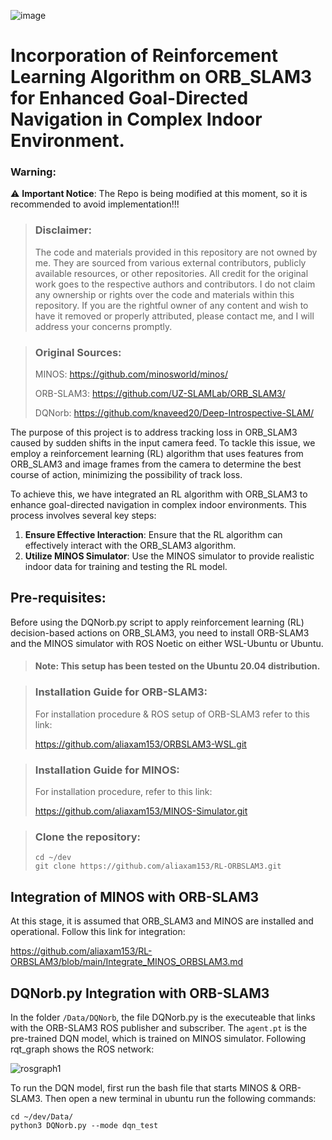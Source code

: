 ![image](https://github.com/aliaxam153/ORB-SLAM3-on-Ubuntu-20.04-WSL/assets/146977640/36985e28-ca95-4dbd-9fdd-ffb67b606691)

# Incorporation of Reinforcement Learning Algorithm on ORB_SLAM3 for Enhanced Goal-Directed Navigation in Complex Indoor Environment.
### Warning:
⚠️ **Important Notice**: The Repo is being modified at this moment, so it is recommended to avoid implementation!!!

> ### Disclaimer:
>
> The code and materials provided in this repository are not owned by me. They are sourced from various external contributors, publicly available resources, or other repositories. All credit for the original
> work goes to the respective authors and contributors. I do not claim any ownership or rights over the code and materials within this repository.
> If you are the rightful owner of any content and wish to have it removed or properly attributed, please contact me, and I will address your concerns promptly.

> ### Original Sources:
> 
> MINOS: https://github.com/minosworld/minos/
>
> ORB-SLAM3: https://github.com/UZ-SLAMLab/ORB_SLAM3/
>
> DQNorb: https://github.com/knaveed20/Deep-Introspective-SLAM/

The purpose of this project is to address tracking loss in ORB_SLAM3 caused by sudden shifts in the input camera feed. To tackle this issue, we employ a reinforcement learning (RL) algorithm that uses features from ORB_SLAM3 and image frames from the camera to determine the best course of action, minimizing the possibility of track loss. 

To achieve this, we have integrated an RL algorithm with ORB_SLAM3 to enhance goal-directed navigation in complex indoor environments. This process involves several key steps:

 1. **Ensure Effective Interaction**: Ensure that the RL algorithm can effectively interact with the ORB_SLAM3 algorithm.
 2. **Utilize MINOS Simulator**: Use the MINOS simulator to provide realistic indoor data for training and testing the RL model.

## Pre-requisites:
Before using the DQNorb.py script to apply reinforcement learning (RL) decision-based actions on ORB_SLAM3, you need to install ORB-SLAM3 and the MINOS simulator with ROS Noetic on either WSL-Ubuntu or Ubuntu. 
> #### Note: This setup has been tested on the Ubuntu 20.04 distribution.

> ### Installation Guide for ORB-SLAM3:
> For installation procedure & ROS setup of ORB-SLAM3 refer to this link:
>
> https://github.com/aliaxam153/ORBSLAM3-WSL.git

> ### Installation Guide for MINOS:
> For installation procedure, refer to this link:
>
> https://github.com/aliaxam153/MINOS-Simulator.git

> ### Clone the repository:
> ```
> cd ~/dev
> git clone https://github.com/aliaxam153/RL-ORBSLAM3.git
> ```

## Integration of MINOS with ORB-SLAM3

At this stage, it is assumed that ORB_SLAM3 and MINOS are installed and operational. Follow this link for integration: 

https://github.com/aliaxam153/RL-ORBSLAM3/blob/main/Integrate_MINOS_ORBSLAM3.md


## DQNorb.py Integration with ORB-SLAM3

In the folder  ```/Data/DQNorb```, the file DQNorb.py is the executeable that links with the ORB-SLAM3 ROS publisher and subscriber. The ```agent.pt``` is the pre-trained DQN model, which is trained on
MINOS simulator. Following rqt_graph shows the ROS network:

![rosgraph1](https://github.com/aliaxam153/ORB-SLAM3-MINOS-on-Ubuntu-20.04-WSL/assets/146977640/19d1d1d1-b29e-40b1-9d7c-30ea1a16eef9)

To run the DQN model, first run the bash file that starts MINOS & ORB-SLAM3. Then open a new terminal in ubuntu run the following commands:
```
cd ~/dev/Data/
python3 DQNorb.py --mode dqn_test
```



